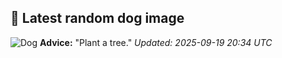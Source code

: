 ## 🐶 Latest random dog image
![Dog](https://images.dog.ceo/breeds/poodle-miniature/n02113712_566.jpg)
**Advice:** "Plant a tree."
*Updated: 2025-09-19 20:34 UTC*
